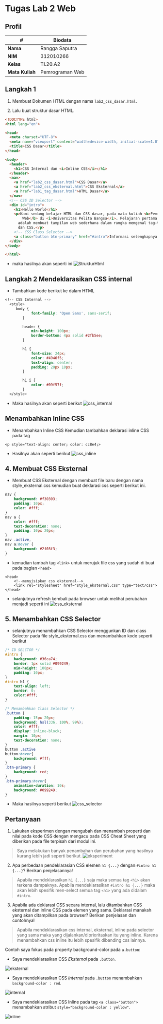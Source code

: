 # Tugas Lab 2 Web
## Profil
| # | Biodata |
| -------- | --- |
| **Nama** | Rangga Saputra |
| **NIM** | 312010266 |
| **Kelas** | TI.20.A2 |
| **Mata Kuliah** | Pemrograman Web |

## Langkah 1
1. Membuat Dokumen HTML dengan nama `lab2_css_dasar.html`.

2. Lalu buat struktur dasar HTML.
```html
<!DOCTYPE html>
<html lang="en">

<head>
  <meta charset="UTF-8">
  <meta name="viewport" content="width=device-width, initial-scale=1.0">
  <title>CSS Dasar</title>
</head>

<body>
  <header>
    <h1>CSS Internal dan <i>Inline CSS</i></h1>
  </header>
  <nav>
    <a href="lab2_css_dasar.html">CSS Dasar</a>
    <a href="lab2_css_eksternal.html">CSS Eksternal</a>
    <a href="lab1_tag_dasar.html">HTML Dasar</a>
  </nav>
  <!-- CSS ID Selector -->
  <div id="intro">
    <h1>Hello World</h1>
    <p>Kami sedang belajar HTML dan CSS dasar, pada mata kuliah <b>Pemrograman
        Web</b> di <i>Universitas Pelita Bangsa</i>. Pelajaran pertama yang kami dapat
      adalah membuat tampilan web sederhana dalam rangka mengenal tag-tag dasar HTML
      dan CSS.</p>
    <!-- CSS Class Selector -->
    <a class="button btn-primary" href="#intro">Informasi selengkapnya.</a>
  </div>
</body>

</html>
```

* maka hasilnya akan seperti ini 
![StrukturHtml](img/dasar_html.png)

## Langkah 2 Mendeklarasikan CSS internal
* Tambahkan kode berikut ke dalam HTML
```css
<!-- CSS Internal -->
  <style>
     body {
            font-family: 'Open Sans', sans-serif;
        }

        header {
            min-height: 100px;
            border-bottom: 4px solid #2fb5ee;
        }

        h1 {
            font-size: 24px;
            color: #4946f5;
            text-align: center;
            padding: 20px 10px;
        }

        h1 i {
            color: #09f57f;
        }
  </style>
  ```
 * Maka hasilnya akan seperti berikut
 ![css_internal](img/CSS_internal.png)

 ## Menambahkan Inline CSS
 * Menambahkan Inline CSS Kemudian tambahkan deklarasi inline CSS pada tag
 ```
 <p style="text-align: center; color: cc8e4;>
 ```
 * Hasilnya akan seperti berikut
 ![css_inline](img/css_inline.png)

 ## 4. Membuat CSS Eksternal
* Membuat CSS Eksternal dengan membuat file baru dengan nama style_eksternal.css kemudian buat deklarasi css seperti berikut ini.
``` css
nav {
    background: #f30303;
    padding: 10px;
    color: #fff;
}
nav a {
    color: #fff;
    text-decoration: none;
    padding: 10px 20px;
}
nav .active,
nav a:hover {
    background: #2f03f3;
}
``` 

 * kemudian tambah tag `<link>` untuk merujuk file css yang sudah di buat pada bagian `<head>`

```
<head>
    <!--menyisipkan css eksternal-->
    <link rel="stylesheet" href="style_eksternal.css" type="text/css">
</head> 
``` 
* selanjutnya refresh kembali pada browser untuk melihat perubahan menjadi seperti ini
![css_eksternal](img/css_eksternal.png)

## 5. Menambahkan CSS Selector
* selanjutnya menambahkan CSS Selector menggunkan ID dan class Selector pada file style_eksternal.css dan menambahkan kode seperti berikut
```css
/* ID SELCTOR */
#intro {
    background: #36ca74;
    border: 1px solid #099249;
    min-height: 100px;
    padding: 10px;
}
#intro h1 {
    text-align: left;
    border: 0;
    color:#fff;
}

/* Menambahkan Class Selector */
.button {
    padding: 15px 20px;
    background: hsl(336, 100%, 99%);
    color: #fff;
    display: inline-block;
    margin: 10px;
    text-decoration: none;
}
button .active
button:hover{
    background: #fff;
}
.btn-primary {
    background: red;
}
.btn-primary:hover{
    animation-duration: 10s;
    background: #099249;
} 
```
* Maka hasilnya seperti berikut
![css_selector](img/css_selector.png)

## Pertanyaan
1. Lakukan eksperimen dengan mengubah dan menambah properti dan nilai pada kode CSS dengan mengacu pada CSS Cheat Sheet yang diberikan pada file terpisah dari modul ini.

> Saya melakukan banyak penambahan dan perubahan yang hasilnya kurang lebih jadi seperti berikut.
![eksperiment](img/eksperiment.png)

2. Apa perbedaan pendeklarasian CSS elemen `h1 {...}` dengan `#intro h1 {...}`? Berikan penjelasannya!

> Apabila mendeklarasikan `h1 {...}` saja maka semua tag `<h1>` akan terkena dampaknya.
> Apabila mendeklarasikan `#intro h1 {...}` maka akan lebih spesifik men-select semua tag `<h1>` yang ada didalam `#intro`.

3. Apabila ada deklarasi CSS secara internal, lalu ditambahkan CSS eksternal dan inline CSS pada elemen yang sama. Deklarasi manakah yang akan ditampilkan pada browser? Berikan penjelasan dan contohnya!

> Apabila mendeklarasikan css internal, eksternal, inline pada selector yang sama maka yang dijalankan/diprioritaskan itu yang inline. Karena menambahkan css inline itu lebih spesifik dibanding css lainnya.

Contoh saya fokus pada property background-color pada `a.button`:

* Saya mendeklarasikan CSS _Eksternal_ pada `.button`.

![eksternal](img/external.png)

* Saya mendeklarasikan CSS _Internal_ pada `.button` menambahkan `background-color : red`.

![internal](img/internal.png)

* Saya mendeklarasikan CSS Inline pada tag `<a class="button">` menambahkan atribut `style="background-color : yellow"`.

![inline](img/inline.png)
